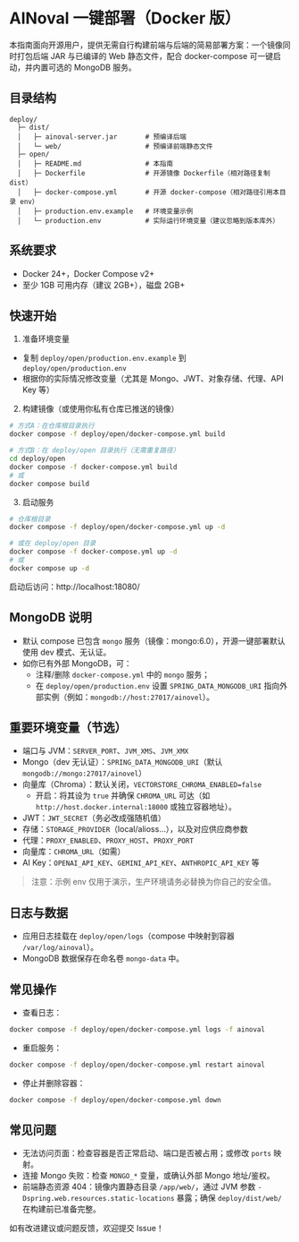 # AINoval 一键部署（Docker 版）

本指南面向开源用户，提供无需自行构建前端与后端的简易部署方案：一个镜像同时打包后端 JAR 与已编译的 Web 静态文件，配合 docker-compose 可一键启动，并内置可选的 MongoDB 服务。

## 目录结构

```
deploy/
  ├─ dist/
  │   ├─ ainoval-server.jar       # 预编译后端
  │   └─ web/                     # 预编译前端静态文件
  ├─ open/
  │   ├─ README.md                # 本指南
  │   ├─ Dockerfile               # 开源镜像 Dockerfile（相对路径复制 dist）
  │   ├─ docker-compose.yml       # 开源 docker-compose（相对路径引用本目录 env）
  │   ├─ production.env.example   # 环境变量示例
  │   └─ production.env           # 实际运行环境变量（建议忽略到版本库外）
```

## 系统要求
- Docker 24+，Docker Compose v2+
- 至少 1GB 可用内存（建议 2GB+），磁盘 2GB+

## 快速开始
1) 准备环境变量
- 复制 `deploy/open/production.env.example` 到 `deploy/open/production.env`
- 根据你的实际情况修改变量（尤其是 Mongo、JWT、对象存储、代理、API Key 等）

2) 构建镜像（或使用你私有仓库已推送的镜像）
```bash
# 方式A：在仓库根目录执行
docker compose -f deploy/open/docker-compose.yml build

# 方式B：在 deploy/open 目录执行（无需重复路径）
cd deploy/open
docker compose -f docker-compose.yml build
# 或
docker compose build
```

3) 启动服务
```bash
# 仓库根目录
docker compose -f deploy/open/docker-compose.yml up -d

# 或在 deploy/open 目录
docker compose -f docker-compose.yml up -d
# 或
docker compose up -d
```
启动后访问：http://localhost:18080/

## MongoDB 说明
- 默认 compose 已包含 `mongo` 服务（镜像：mongo:6.0），开源一键部署默认使用 dev 模式、无认证。
- 如你已有外部 MongoDB，可：
  - 注释/删除 `docker-compose.yml` 中的 `mongo` 服务；
  - 在 `deploy/open/production.env` 设置 `SPRING_DATA_MONGODB_URI` 指向外部实例（例如：`mongodb://host:27017/ainovel`）。

## 重要环境变量（节选）
- 端口与 JVM：`SERVER_PORT`、`JVM_XMS`、`JVM_XMX`
- Mongo（dev 无认证）：`SPRING_DATA_MONGODB_URI`（默认 `mongodb://mongo:27017/ainovel`）
 - 向量库（Chroma）：默认关闭，`VECTORSTORE_CHROMA_ENABLED=false`
   - 开启：将其设为 `true` 并确保 `CHROMA_URL` 可达（如 `http://host.docker.internal:18000` 或独立容器地址）。
- JWT：`JWT_SECRET`（务必改成强随机值）
- 存储：`STORAGE_PROVIDER`（local/alioss…），以及对应供应商参数
- 代理：`PROXY_ENABLED`、`PROXY_HOST`、`PROXY_PORT`
- 向量库：`CHROMA_URL`（如需）
- AI Key：`OPENAI_API_KEY`、`GEMINI_API_KEY`、`ANTHROPIC_API_KEY` 等

> 注意：示例 env 仅用于演示，生产环境请务必替换为你自己的安全值。

## 日志与数据
- 应用日志挂载在 `deploy/open/logs`（compose 中映射到容器 `/var/log/ainoval`）。
- MongoDB 数据保存在命名卷 `mongo-data` 中。

## 常见操作
- 查看日志：
```bash
docker compose -f deploy/open/docker-compose.yml logs -f ainoval
```
- 重启服务：
```bash
docker compose -f deploy/open/docker-compose.yml restart ainoval
```
- 停止并删除容器：
```bash
docker compose -f deploy/open/docker-compose.yml down
```

## 常见问题
- 无法访问页面：检查容器是否正常启动、端口是否被占用；或修改 `ports` 映射。
- 连接 Mongo 失败：检查 `MONGO_*` 变量，或确认外部 Mongo 地址/鉴权。
- 前端静态资源 404：镜像内置静态目录 `/app/web/`，通过 JVM 参数 `-Dspring.web.resources.static-locations` 暴露；确保 `deploy/dist/web/` 在构建前已准备完整。

如有改进建议或问题反馈，欢迎提交 Issue！
